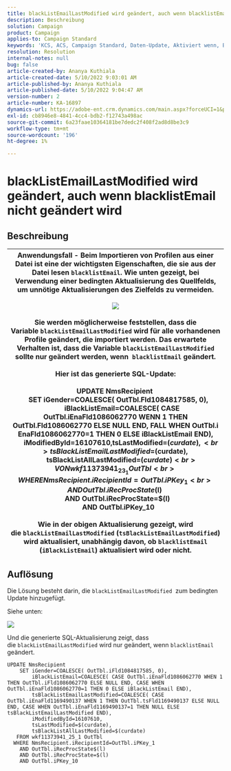 ```yaml
---
title: blackListEmailLastModified wird geändert, auch wenn blacklistEmail nicht geändert wird
description: Beschreibung
solution: Campaign
product: Campaign
applies-to: Campaign Standard
keywords: 'KCS, ACS, Campaign Standard, Daten-Update, Aktiviert wenn, BlacklistEmail, blackListEmailLastModified '
resolution: Resolution
internal-notes: null
bug: false
article-created-by: Ananya Kuthiala
article-created-date: 5/10/2022 9:03:01 AM
article-published-by: Ananya Kuthiala
article-published-date: 5/10/2022 9:04:47 AM
version-number: 2
article-number: KA-16897
dynamics-url: https://adobe-ent.crm.dynamics.com/main.aspx?forceUCI=1&pagetype=entityrecord&etn=knowledgearticle&id=ca339ff7-3fd0-ec11-a7b5-0022480a8e40
exl-id: cb8946e8-4841-4cc4-bdb2-f12743a498ac
source-git-commit: 6a23faae10364181be7dedc2f408f2ad8d8be3c9
workflow-type: tm+mt
source-wordcount: '196'
ht-degree: 1%

---
```


# blackListEmailLastModified wird geändert, auch wenn blacklistEmail nicht geändert wird

## Beschreibung



| Anwendungsfall - Beim Importieren von Profilen aus einer Datei ist eine der wichtigsten Eigenschaften, die sie aus der Datei lesen `blacklistEmail`. Wie unten gezeigt, bei Verwendung einer bedingten Aktualisierung des Quellfelds, um unnötige Aktualisierungen des Zielfelds zu vermeiden.<br><br>![](assets/___cb339ff7-3fd0-ec11-a7b5-0022480a8e40___.jpeg)<br><br>Sie werden möglicherweise feststellen, dass die Variable `blackListEmailLastModified` wird für alle vorhandenen Profile geändert, die importiert werden. Das erwartete Verhalten ist, dass die Variable `blackListEmailLastModified` sollte nur geändert werden, wenn  `blacklistEmail` geändert.<br><br>Hier ist das generierte SQL-Update:<br><br>UPDATE NmsRecipient <br>     SET iGender=COALESCE( OutTbl.Fld1084817585, 0),<br>         iBlackListEmail=COALESCE( CASE OutTbl.iEnaFld1086062770 WENN 1 THEN OutTbl.Fld1086062770 ELSE NULL END, FALL WHEN OutTbl.i EnaFld1086062770=1 THEN 0 ELSE iBlackListEmail END),<br>         iModifiedById=16107610,tsLastModified=$(curdate),<br>         tsBlackListEmailLastModified=$(curdate),<br>         tsBlackListAllLastModified=$(curdate) <br>    VON wkf11373941_23_1 OutTbl <br>   WHERE NmsRecipient.iRecipientId=OutTbl.iPKey_1 <br>     AND OutTbl.iRecProcState$(l) <br>     AND OutTbl.iRecProcState=$(l) <br>     AND OutTbl.iPKey_10<br><br>Wie in der obigen Aktualisierung gezeigt, wird die `blackListEmailLastModified` (`tsBlackListEmailLastModified`) wird aktualisiert, unabhängig davon, ob `blacklistEmail` (`iBlackListEmail`) aktualisiert wird oder nicht. |
| --- |



## Auflösung


Die Lösung besteht darin, die `blackListEmailLastModified`  zum bedingten Update hinzugefügt.

Siehe unten:

![](assets/46d6b7ee-ab97-eb11-b1ac-002248093c2a.png)

Und die generierte SQL-Aktualisierung zeigt, dass die `blackListEmailLastModified` wird nur geändert, wenn `blacklistEmail` geändert.

```
UPDATE NmsRecipient 
    SET iGender=COALESCE( OutTbl.iFld1084817585, 0),
        iBlackListEmail=COALESCE( CASE OutTbl.iEnaFld1086062770 WHEN 1 THEN OutTbl.iFld1086062770 ELSE NULL END, CASE WHEN OutTbl.iEnaFld1086062770=1 THEN 0 ELSE iBlackListEmail END),
        tsBlackListEmailLastModified=COALESCE( CASE OutTbl.iEnaFld1169490137 WHEN 1 THEN OutTbl.tsFld1169490137 ELSE NULL END, CASE WHEN OutTbl.iEnaFld1169490137=1 THEN NULL ELSE tsBlackListEmailLastModified END),
        iModifiedById=16107610,
        tsLastModified=$(curdate),
        tsBlackListAllLastModified=$(curdate) 
   FROM wkf11373941_25_1 OutTbl 
  WHERE NmsRecipient.iRecipientId=OutTbl.iPKey_1 
    AND OutTbl.iRecProcState$(l) 
    AND OutTbl.iRecProcState=$(l) 
    AND OutTbl.iPKey_10
```
